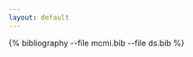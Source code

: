 ```yaml
---
layout: default
---
```


<div class="bib">
{% bibliography --file mcmi.bib --file ds.bib %}
</div>

<script type="text/javascript">
  document.addEventListener("DOMContentLoaded", function(event) {
    var urlParts   = document.URL.split('#');
    if (urlParts.length > 1) {
        var anchor = decodeURIComponent(urlParts[1]);
        var bibitems = document.querySelectorAll('ol.bibliography li');
        bibitems.forEach(el => el.style.display = 'none');
        bibitems.forEach(el => {
            if(el.innerText.includes(anchor)) {
                el.style.display = 'inline';
            }
        });
    }
  });
</script>
